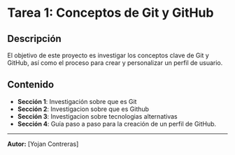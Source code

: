 # Tarea 1: Conceptos de Git y GitHub

## Descripción
El objetivo de este proyecto es investigar los conceptos clave de Git y GitHub, así como el proceso para crear y personalizar un perfil de usuario.

## Contenido
- **Sección 1**: Investigación sobre que es Git
- **Sección 2**: Investigacion sobre que es Github
- **Sección 3**: Investigacion sobre tecnologias alternativas
- **Sección 4**: Guía paso a paso para la creación de un perfil de GitHub.

---

**Autor:** [Yojan Contreras]
